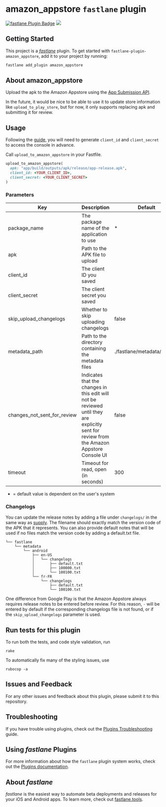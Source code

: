 # amazon_appstore `fastlane` plugin

[![fastlane Plugin Badge](https://rawcdn.githack.com/fastlane/fastlane/master/fastlane/assets/plugin-badge.svg)](https://rubygems.org/gems/fastlane-plugin-amazon_appstore)
![](https://github.com/ntsk/fastlane-plugin-amazon_appstore/actions/workflows/test.yml/badge.svg)

## Getting Started

This project is a [_fastlane_](https://github.com/fastlane/fastlane) plugin. To get started with `fastlane-plugin-amazon_appstore`, add it to your project by running:

```bash
fastlane add_plugin amazon_appstore
```

## About amazon_appstore

Upload the apk to the Amazon Appstore using the [App Submission API](https://developer.amazon.com/docs/app-submission-api/overview.html).

In the future, it would be nice to be able to use it to update store information like `upload_to_play_store`, but for now, it only supports replacing apk and submitting it for review.

## Usage

Following the [guide](https://developer.amazon.com/docs/app-submission-api/auth.html), you will need to generate `client_id` and `client_secret` to access the console in advance.

Call `upload_to_amazon_appstore` in your Fastfile.

```ruby
upload_to_amazon_appstore(
  apk: "app/build/outputs/apk/release/app-release.apk",
  client_id: <YOUR_CLIENT_ID>,
  client_secret: <YOUR_CLIENT_SECRET>
)
```

### Parameters
| Key                         | Description                                                                                                                                | Default                     | 
| --------------------------- | ------------------------------------------------------------------------------------------------------------------------------------------ | --------------------------- | 
| package_name                | The package name of the application to use                                                                                                 | *                           | 
| apk                         | Path to the APK file to upload                                                                                                             |                             | 
| client_id                   | The client ID you saved                                                                                                                    |                             | 
| client_secret               | The client secret you saved                                                                                                                |                             | 
| skip_upload_changelogs      | Whether to skip uploading changelogs                                                                                                       | false                       | 
| metadata_path               | Path to the directory containing the metadata files                                                                                        | ./fastlane/metadata/android | 
| changes_not_sent_for_review | Indicates that the changes in this edit will not be reviewed until they are explicitly sent for review from the Amazon Appstore Console UI | false                       | 
| timeout                     | Timeout for read, open (in seconds)                                                                                                        | 300                         | 
* = default value is dependent on the user's system

### Changelogs

You can update the release notes by adding a file under `changelogs/` in the same way as [supply](https://docs.fastlane.tools/actions/upload_to_play_store/).
The filename should exactly match the version code of the APK that it represents. You can also provide default notes that will be used if no files match the version code by adding a default.txt file. 

```
└── fastlane
    └── metadata
        └── android
            ├── en-US
            │   └── changelogs
            │       ├── default.txt
            │       ├── 100000.txt
            │       └── 100100.txt
            └── fr-FR
                └── changelogs
                    ├── default.txt
                    └── 100100.txt
```

One difference from Google Play is that the Amazon Appstore always requires release notes to be entered before review.
For this reason, `-` will be entered by default if the corresponding changelogs file is not found, or if the `skip_upload_changelogs` parameter is used.

## Run tests for this plugin

To run both the tests, and code style validation, run

```
rake
```

To automatically fix many of the styling issues, use
```
rubocop -a
```

## Issues and Feedback

For any other issues and feedback about this plugin, please submit it to this repository.

## Troubleshooting

If you have trouble using plugins, check out the [Plugins Troubleshooting](https://docs.fastlane.tools/plugins/plugins-troubleshooting/) guide.

## Using _fastlane_ Plugins

For more information about how the `fastlane` plugin system works, check out the [Plugins documentation](https://docs.fastlane.tools/plugins/create-plugin/).

## About _fastlane_

_fastlane_ is the easiest way to automate beta deployments and releases for your iOS and Android apps. To learn more, check out [fastlane.tools](https://fastlane.tools).
